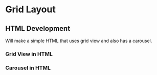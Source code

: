 # Grid Layout

## HTML Development

Will make a simple HTML that uses grid view and also has a carousel.

### Grid View in HTML

### Carousel in HTML
